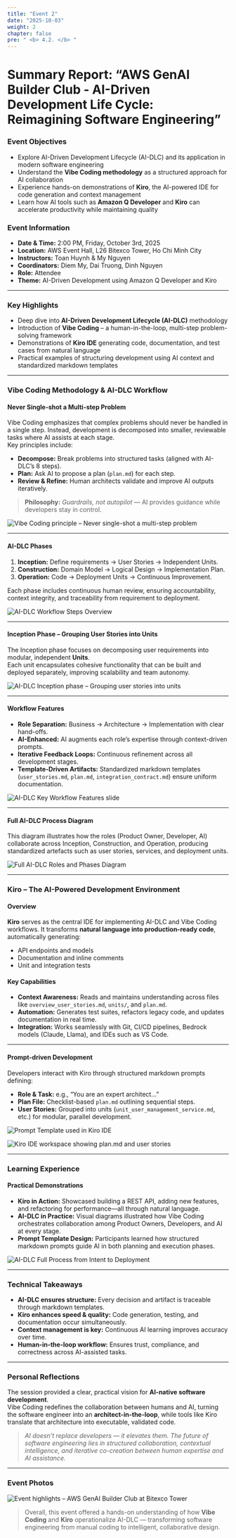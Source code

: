 ```yaml
---
title: "Event 2"
date: "2025-10-03"
weight: 2
chapter: false
pre: " <b> 4.2. </b> "
---
```


# Summary Report: “AWS GenAI Builder Club - AI-Driven Development Life Cycle: Reimagining Software Engineering”

### Event Objectives

- Explore AI-Driven Development Lifecycle (AI-DLC) and its application in modern software engineering  
- Understand the **Vibe Coding methodology** as a structured approach for AI collaboration  
- Experience hands-on demonstrations of **Kiro**, the AI-powered IDE for code generation and context management  
- Learn how AI tools such as **Amazon Q Developer** and **Kiro** can accelerate productivity while maintaining quality  

### Event Information

- **Date & Time:** 2:00 PM, Friday, October 3rd, 2025  
- **Location:** AWS Event Hall, L26 Bitexco Tower, Ho Chi Minh City  
- **Instructors:** Toan Huynh & My Nguyen  
- **Coordinators:** Diem My, Dai Truong, Dinh Nguyen  
- **Role:** Attendee  
- **Theme:** AI-Driven Development using Amazon Q Developer and Kiro  

---

### Key Highlights

- Deep dive into **AI-Driven Development Lifecycle (AI-DLC)** methodology  
- Introduction of **Vibe Coding** – a human-in-the-loop, multi-step problem-solving framework  
- Demonstrations of **Kiro IDE** generating code, documentation, and test cases from natural language  
- Practical examples of structuring development using AI context and standardized markdown templates  

---

### Vibe Coding Methodology & AI-DLC Workflow

#### Never Single-shot a Multi-step Problem
Vibe Coding emphasizes that complex problems should never be handled in a single step. Instead, development is decomposed into smaller, reviewable tasks where AI assists at each stage.  
Key principles include:
- **Decompose:** Break problems into structured tasks (aligned with AI-DLC’s 8 steps).  
- **Plan:** Ask AI to propose a plan (`plan.md`) for each step.  
- **Review & Refine:** Human architects validate and improve AI outputs iteratively.  

> **Philosophy:** *Guardrails, not autopilot* — AI provides guidance while developers stay in control.

![Vibe Coding principle – Never single-shot a multi-step problem](/images/event-2/vibe_single_shot.png)

---

#### AI-DLC Phases
1. **Inception:** Define requirements → User Stories → Independent Units.  
2. **Construction:** Domain Model → Logical Design → Implementation Plan.  
3. **Operation:** Code → Deployment Units → Continuous Improvement.  

Each phase includes continuous human review, ensuring accountability, context integrity, and traceability from requirement to deployment.

![AI-DLC Workflow Steps Overview](/images/event-2/ai_dlc_steps.png)

---

#### Inception Phase – Grouping User Stories into Units
The Inception phase focuses on decomposing user requirements into modular, independent **Units**.  
Each unit encapsulates cohesive functionality that can be built and deployed separately, improving scalability and team autonomy.

![AI-DLC Inception phase – Grouping user stories into units](/images/event-2/ai_dlc_inception_units.png)

---

#### Workflow Features
- **Role Separation:** Business → Architecture → Implementation with clear hand-offs.  
- **AI-Enhanced:** AI augments each role’s expertise through context-driven prompts.  
- **Iterative Feedback Loops:** Continuous refinement across all development stages.  
- **Template-Driven Artifacts:** Standardized markdown templates (`user_stories.md`, `plan.md`, `integration_contract.md`) ensure uniform documentation.  

![AI-DLC Key Workflow Features slide](/images/event-2/ai_dlc_key_workflow.png)

---

#### Full AI-DLC Process Diagram
This diagram illustrates how the roles (Product Owner, Developer, AI) collaborate across Inception, Construction, and Operation, producing standardized artefacts such as user stories, services, and deployment units.

![Full AI-DLC Roles and Phases Diagram](/images/event-2/ai_dlc_full_diagram.png)

---

### Kiro – The AI-Powered Development Environment

#### Overview
**Kiro** serves as the central IDE for implementing AI-DLC and Vibe Coding workflows. It transforms **natural language into production-ready code**, automatically generating:
- API endpoints and models  
- Documentation and inline comments  
- Unit and integration tests  

#### Key Capabilities
- **Context Awareness:** Reads and maintains understanding across files like `overview_user_stories.md`, `units/`, and `plan.md`.  
- **Automation:** Generates test suites, refactors legacy code, and updates documentation in real time.  
- **Integration:** Works seamlessly with Git, CI/CD pipelines, Bedrock models (Claude, Llama), and IDEs such as VS Code.  

---

#### Prompt-driven Development
Developers interact with Kiro through structured markdown prompts defining:
- **Role & Task:** e.g., “You are an expert architect…”  
- **Plan File:** Checklist-based `plan.md` outlining sequential steps.  
- **User Stories:** Grouped into units (`unit_user_management_service.md`, etc.) for modular, parallel development.  

![Prompt Template used in Kiro IDE](/images/event-2/kiro_prompt_template.png)

![Kiro IDE workspace showing plan.md and user stories](/images/event-2/kiro_vscode_prompt.png)

---

### Learning Experience

#### Practical Demonstrations
- **Kiro in Action:** Showcased building a REST API, adding new features, and refactoring for performance—all through natural language.  
- **AI-DLC in Practice:** Visual diagrams illustrated how Vibe Coding orchestrates collaboration among Product Owners, Developers, and AI at every stage.  
- **Prompt Template Design:** Participants learned how structured markdown prompts guide AI in both planning and execution phases.

![AI-DLC Full Process from Intent to Deployment](/images/event-2/ai_dlc_intent_to_deploy.png)

---

### Technical Takeaways
- **AI-DLC ensures structure:** Every decision and artifact is traceable through markdown templates.  
- **Kiro enhances speed & quality:** Code generation, testing, and documentation occur simultaneously.  
- **Context management is key:** Continuous AI learning improves accuracy over time.  
- **Human-in-the-loop workflow:** Ensures trust, compliance, and correctness across AI-assisted tasks.  

---

### Personal Reflections

The session provided a clear, practical vision for **AI-native software development**.  
Vibe Coding redefines the collaboration between humans and AI, turning the software engineer into an **architect-in-the-loop**, while tools like Kiro translate that architecture into executable, validated code.

> *AI doesn’t replace developers — it elevates them. The future of software engineering lies in structured collaboration, contextual intelligence, and iterative co-creation between human expertise and AI assistance.*

---

### Event Photos

![Event highlights – AWS GenAI Builder Club at Bitexco Tower](/images/event-2/event2_vibecoding.png)

> Overall, this event offered a hands-on understanding of how **Vibe Coding** and **Kiro** operationalize AI-DLC — transforming software engineering from manual coding to intelligent, collaborative design.

